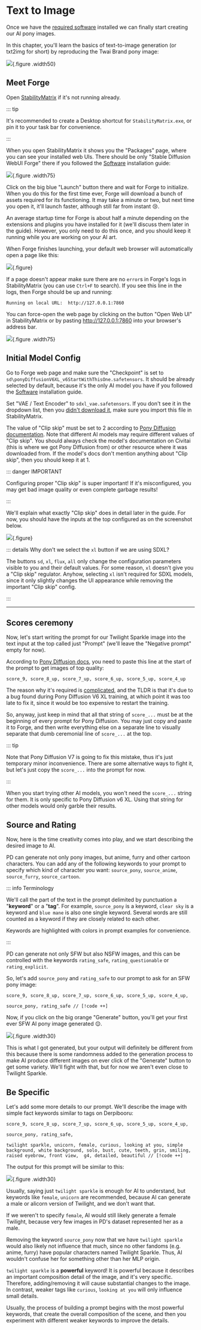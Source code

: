 # Text to Image

Once we have the [required software](./software) installed we can finally start creating our AI pony images.

In this chapter, you'll learn the basics of text-to-image generation (or txt2img for short) by reproducing the Twai Brand pony image:

![](/twai-brand.png){.figure .width50}

## Meet Forge

Open <i class="stability-matrix inline-logo"></i> [StabilityMatrix](./software#stability-matrix) if it's not running already.

::: tip

It's recommended to create a Desktop shortcut for `StabilityMatrix.exe`, or pin it to your task bar for convenience.

:::

When you open StabilityMatrix it shows you the "Packages" page, where you can see your installed web UIs. There should be only "Stable Diffusion WebUI Forge" there if you followed the [Software](./software#forge) installation guide:

![](/basics/text-to-image/sm-forge-package.png){.figure .width75}

Click on the big blue "Launch" button there and wait for Forge to initialize. When you do this for the first time ever, Forge will download a bunch of assets required for its functioning. It may take a minute or two, but next time you open it, it'll launch faster, although still far from instant 😢.

An average startup time for Forge is about half a minute depending on the extensions and plugins you have installed for it (we'll discuss them later in the guide). However, you only need to do this once, and you should keep it running while you are working on your AI art.

When Forge finishes launching, your default web browser will automatically open a page like this:

![](/basics/text-to-image/forge-ui.png){.figure}

If a page doesn't appear make sure there are no `error`s in Forge's logs in StabilityMatrix (you can use `Ctrl+F` to search). If you see this line in the logs, then Forge should be up and running:

```
Running on local URL:  http://127.0.0.1:7860
```

You can force-open the web page by clicking on the button "Open Web UI" in StabilityMatrix or by pasting http://127.0.0.1:7860 into your browser's address bar.

![](/basics/text-to-image/sm-open-web-ui.png){.figure .width75}

## Initial Model Config

Go to Forge web page and make sure the "Checkpoint" is set to `sd\ponyDiffusionV6XL_v6StartWithThisOne.safetensors`. It should be already selected by default, because it's the only AI model you have if you followed the [Software](./software) installation guide.

Set "VAE / Text Encoder" to `sdxl_vae.safetensors`. If you don't see it in the dropdown list, then you [didn't download it](./software#pony-diffusion-v6-xl), make sure you import this file in StabilityMatrix.

The value of "Clip skip" must be set to 2 according to [Pony Diffusion documentation][pd-docs]. Note that different AI models may require different values of "Clip skip". You should always check the model's documentation on Civitai (this is where we got Pony Diffusion from) or other resource where it was downloaded from. If the model's docs don't mention anything about "Clip skip", then you should keep it at 1.

::: danger IMPORTANT

Configuring proper "Clip skip" is super important! If it's misconfigured, you may get bad image quality or even complete garbage results!

:::

We'll explain what exactly "Clip skip" does in detail later in the guide. For now, you should have the inputs at the top configured as on the screenshot below.

![](/basics/text-to-image/forge-pdxl-config.png){.figure}

::: details Why don't we select the `xl` button if we are using SDXL?

The buttons `sd`, `xl`, `flux`, `all` only change the configuration parameters visible to you and their default values. For some reason, `xl` doesn't give you a "Clip skip" regulator. Anyhow, selecting `xl` isn't required for SDXL models, since it only slightly changes the UI appearance while removing the important "Clip skip" config.

:::

---

## Scores ceremony

Now, let's start writing the prompt for our Twilight Sparkle image into the text input at the top called just "Prompt" (we'll leave the "Negative prompt" empty for now).

According to [Pony Diffusion docs][pd-docs], you need to paste this line at the start of the prompt to get images of top quality:

```prompt
score_9, score_8_up, score_7_up, score_6_up, score_5_up, score_4_up
```

The reason why it's required is [complicated](https://civitai.com/articles/4248/what-is-score9-and-how-to-use-it-in-pony-diffusion), and the TLDR is that it's due to a bug found during Pony Diffusion V6 XL training, at which point it was too late to fix it, since it would be too expensive to restart the training.

So, anyway, just keep in mind that all that string of `score_...` must be at the beginning of every prompt for Pony Diffusion. You may just copy and paste it to Forge, and then write everything else on a separate line to visually separate that dumb ceremonial line of `score_...` at the top.

::: tip

Note that Pony Diffusion V7 is going to fix this mistake, thus it's just temporary minor inconvenience. There are some alternative ways to fight it, but let's just copy the `score_...` into the prompt for now.

:::

When you start trying other AI models, you won't need the `score_...` string for them. It is only specific to Pony Diffusion v6 XL. Using that string for other models would only garble their results.

## Source and Rating

Now, here is the time creativity comes into play, and we start describing the desired image to AI.

PD can generate not only pony images, but anime, furry and other cartoon characters. You can add any of the following keywords to your prompt to specify which kind of character you want: `source_pony`, `source_anime`, `source_furry`, `source_cartoon`.

::: info Terminology

We'll call the part of the text in the prompt delimited by punctuation a "**keyword**" or a "**tag**". For example, `source_pony` is a keyword, `clear sky` is a keyword and `blue mane` is also one single keyword. Several words are still counted as a keyword if they are closely related to each other.

Keywords are highlighted with colors in prompt examples for convenience.

:::

PD can generate not only SFW but also NSFW images, and this can be controlled with the keywords `rating_safe`, `rating_questionable` or `rating_explicit`.

So, let's add `source_pony` and `rating_safe` to our prompt to ask for an SFW pony image:

```prompt
score_9, score_8_up, score_7_up, score_6_up, score_5_up, score_4_up,

source_pony, rating_safe // [!code ++]
```

Now, if you click on the big orange "Generate" button, you'll get your first ever SFW AI pony image generated 😌.

![](/basics/text-to-image/first-ai-image.png){.figure .width30}

This is what I got generated, but your output will definitely be different from this because there is some randomness added to the generation process to make AI produce different images on ever click of the "Generate" button to get some variety. We'll fight with that, but for now we aren't even close to Twilight Sparkle.

## Be Specific

Let's add some more details to our prompt. We'll describe the image with simple fact keywords similar to tags on Derpibooru:

```prompt
score_9, score_8_up, score_7_up, score_6_up, score_5_up, score_4_up,

source_pony, rating_safe,

twilight sparkle, unicorn, female, curious, looking at you, simple background, white background, solo, bust, cute, teeth, grin, smiling, raised eyebrow, front view,  g4, detailed, beautiful // [!code ++]
```

The output for this prompt will be similar to this:

![](/basics/text-to-image/first-twi-ai-image.png){.figure .width30}

Usually, saying just `twilight sparkle` is enough for AI to understand, but keywords like `female`, `unicorn` are recommended, because AI can generate a male or alicorn version of Twilight, and we don't want that.

If we weren't to specify `female`, AI would still likely generate a female Twilight, because very few images in PD's dataset represented her as a male.

Removing the keyword `source_pony` now that we have `twilight sparkle` would also likely not influence that much, since no other fandoms (e.g. anime, furry) have popular characters named Twilight Sparkle. Thus, AI wouldn't confuse her for something other than her MLP origin.

`twilight sparkle` is a **powerful** keyword! It is powerful because it describes an important composition detail of the image, and it's very specific. Therefore, adding/removing it will cause substantial changes to the image. In contrast, weaker tags like `curious`, `looking at you` will only influence small details.

Usually, the process of building a prompt begins with the most powerful keywords, that create the overall composition of the scene, and then you experiment with different weaker keywords to improve the details.

<!--
final generation result depends on more factors than just ui parameters. It can depend on: GPU model, obscure A1111 settings (optimizations -> cross attention optimization and Stable Diffusion -> random number generator source are usual culprits), torch version, A1111 version and who knows what else.
-->

[pd-docs]: https://civitai.com/models/257749/pony-diffusion-v6-xl
